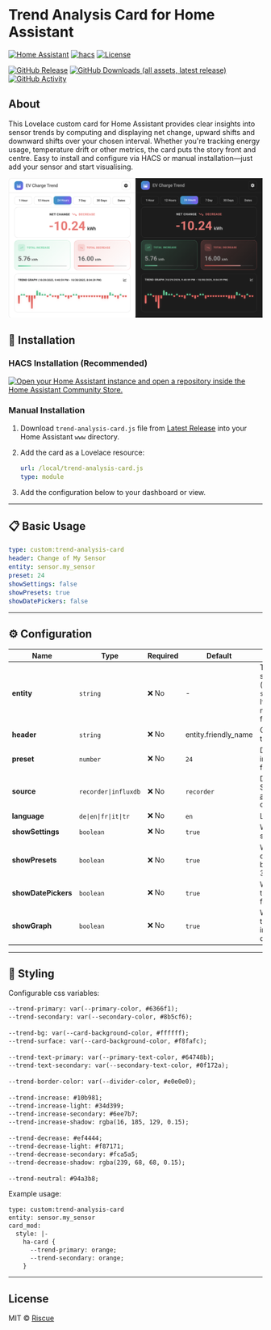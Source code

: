 # Trend Analysis Card for Home Assistant

[![Home Assistant](https://img.shields.io/badge/home%20assistant-%2341BDF5.svg?style=for-the-badge&logo=home-assistant&logoColor=white)](https://home-assistant.io)
[![hacs](https://img.shields.io/badge/HACS-Default-orange.svg?style=for-the-badge)](https://github.com/hacs/default)
[![License][license-shield]](LICENSE.md)

[license-shield]: https://img.shields.io/github/license/Riscue/trend-analysis-card.svg?style=for-the-badge

[![GitHub Release](https://img.shields.io/github/release/Riscue/trend-analysis-card.svg?style=for-the-badge)](https://github.com/Riscue/trend-analysis-card/releases)
[![GitHub Downloads (all assets, latest release)](https://img.shields.io/github/downloads/Riscue/trend-analysis-card/latest/total?label=downloads&style=for-the-badge)](https://github.com/Riscue/trend-analysis-card/releases)
[![GitHub Activity](https://img.shields.io/github/commit-activity/y/Riscue/trend-analysis-card.svg?style=for-the-badge)](https://github.com/Riscue/trend-analysis-card/commits/master)

## About

This Lovelace custom card for Home Assistant provides clear insights into sensor trends by computing and displaying net
change, upward shifts and downward shifts over your chosen interval. Whether you're tracking energy usage, temperature
drift or other metrics, the card puts the story front and centre. Easy to install and configure via HACS or manual
installation—just add your sensor and start visualising.

![assets/ss.png](assets/ss.png)

## 🚀 Installation

### HACS Installation (Recommended)

[![Open your Home Assistant instance and open a repository inside the Home Assistant Community Store.](https://my.home-assistant.io/badges/hacs_repository.svg)](https://my.home-assistant.io/redirect/hacs_repository/?owner=Riscue&repository=trend-analysis-card)

### Manual Installation

1. Download `trend-analysis-card.js` file
   from [Latest Release](https://github.com/Riscue/trend-analysis-card/releases/latest) into your Home Assistant `www`
   directory.
2. Add the card as a Lovelace resource:

    ```yaml
    url: /local/trend-analysis-card.js
    type: module
    ```

3. Add the configuration below to your dashboard or view.

---

## 📋 Basic Usage

```yaml
type: custom:trend-analysis-card
header: Change of My Sensor
entity: sensor.my_sensor
preset: 24
showSettings: false
showPresets: true
showDatePickers: false
```

---

## ⚙️ Configuration

| Name                | Type                 | Required | Default              | Description                                                                                                               |
|---------------------|----------------------|----------|----------------------|---------------------------------------------------------------------------------------------------------------------------|
| **entity**          | `string`             | ❌ No     | -                    | The entity ID of the sensor to analyze (e.g. `sensor.energy_usage`). If empty an entity must be selected from search      |
| **header**          | `string`             | ❌ No     | entity.friendly_name | Card title displayed in the header.                                                                                       |
| **preset**          | `number`             | ❌ No     | `24`                 | Default preset range in hours (e.g. `24`, `168` for 7 days).                                                              |
| **source**          | `recorder\|influxdb` | ❌ No     | `recorder`           | Data source option. See [influxdb-query-api](https://github.com/Riscue/ha-influxdb-query-api) to use influxdb data source |
| **language**        | `de\|en\|fr\|it\|tr` | ❌ No     | `en`                 | Language option                                                                                                           |
| **showSettings**    | `boolean`            | ❌ No     | `true`               | Whether to show a settings button.                                                                                        |
| **showPresets**     | `boolean`            | ❌ No     | `true`               | Whether to display quick range selection buttons (24h, 7d, 30d).                                                          |
| **showDatePickers** | `boolean`            | ❌ No     | `true`               | Whether to display the date range picker for manual selection.                                                            |
| **showGraph**       | `boolean`            | ❌ No     | `true`               | Whether to display the graph of increases and decreases.                                                                  |

---

## 📐 Styling

Configurable css variables:

```
--trend-primary: var(--primary-color, #6366f1);
--trend-secondary: var(--secondary-color, #8b5cf6);

--trend-bg: var(--card-background-color, #ffffff);
--trend-surface: var(--card-background-color, #f8fafc);

--trend-text-primary: var(--primary-text-color, #64748b);
--trend-text-secondary: var(--secondary-text-color, #0f172a);

--trend-border-color: var(--divider-color, #e0e0e0);

--trend-increase: #10b981;
--trend-increase-light: #34d399;
--trend-increase-secondary: #6ee7b7;
--trend-increase-shadow: rgba(16, 185, 129, 0.15);

--trend-decrease: #ef4444;
--trend-decrease-light: #f87171;
--trend-decrease-secondary: #fca5a5;
--trend-decrease-shadow: rgba(239, 68, 68, 0.15);

--trend-neutral: #94a3b8;
```

Example usage:

```
type: custom:trend-analysis-card
entity: sensor.my_sensor
card_mod:
  style: |-
    ha-card {
      --trend-primary: orange;
      --trend-secondary: orange;
    }
```

---

## License

MIT © [Riscue](https://github.com/riscue)
